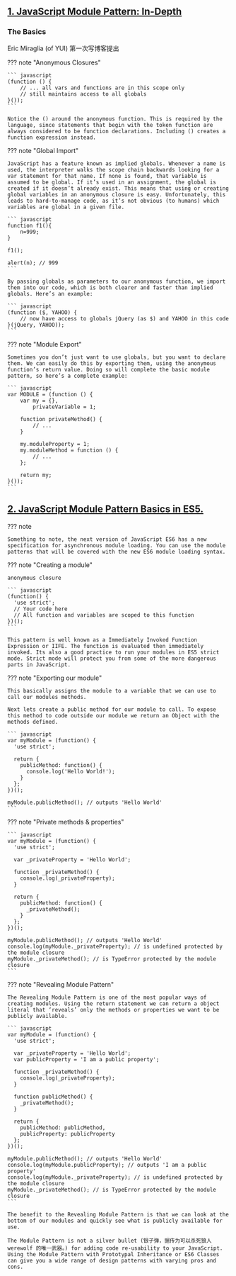 
## [1. JavaScript Module Pattern: In-Depth](http://www.adequatelygood.com/JavaScript-Module-Pattern-In-Depth.html)

### The Basics

Eric Miraglia (of YUI) 第一次写博客提出

??? note "Anonymous Closures"

    ``` javascript
    (function () {
    	// ... all vars and functions are in this scope only
    	// still maintains access to all globals
    }());
    ```

    Notice the () around the anonymous function. This is required by the language, since statements that begin with the token function are always considered to be function declarations. Including () creates a function expression instead.

??? note "Global Import" 

    JavaScript has a feature known as implied globals. Whenever a name is used, the interpreter walks the scope chain backwards looking for a var statement for that name. If none is found, that variable is assumed to be global. If it’s used in an assignment, the global is created if it doesn’t already exist. This means that using or creating global variables in an anonymous closure is easy. Unfortunately, this leads to hard-to-manage code, as it’s not obvious (to humans) which variables are global in a given file.

    ``` javascript
    function f1(){
        n=999;
    }

    f1();

    alert(n); // 999
    ```

    By passing globals as parameters to our anonymous function, we import them into our code, which is both clearer and faster than implied globals. Here’s an example:

    ``` javascript
    (function ($, YAHOO) {
	    // now have access to globals jQuery (as $) and YAHOO in this code
    }(jQuery, YAHOO));
    ```


??? note "Module Export"

    Sometimes you don’t just want to use globals, but you want to declare them. We can easily do this by exporting them, using the anonymous function’s return value. Doing so will complete the basic module pattern, so here’s a complete example:

    ``` javascript
    var MODULE = (function () {
    	var my = {},
    		privateVariable = 1;

    	function privateMethod() {
    		// ...
    	}

    	my.moduleProperty = 1;
    	my.moduleMethod = function () {
    		// ...
    	};

    	return my;
    }());
    ```

## [2. JavaScript Module Pattern Basics in ES5.](https://coryrylan.com/blog/javascript-module-pattern-basics)

??? note

    Something to note, the next version of JavaScript ES6 has a new specification for asynchronous module loading. You can use the module patterns that will be covered with the new ES6 module loading syntax.

??? note "Creating a module"

    anonymous closure

    ``` javascript
    (function() {
      'use strict';
      // Your code here
      // All function and variables are scoped to this function
    })();
    ```

    This pattern is well known as a Immediately Invoked Function Expression or IIFE. The function is evaluated then immediately invoked. Its also a good practice to run your modules in ES5 strict mode. Strict mode will protect you from some of the more dangerous parts in JavaScript.


??? note "Exporting our module"

    This basically assigns the module to a variable that we can use to call our modules methods.

    Next lets create a public method for our module to call. To expose this method to code outside our module we return an Object with the methods defined.

    ``` javascript
    var myModule = (function() {
      'use strict';

      return {
        publicMethod: function() {
          console.log('Hello World!');
        }
      };
    })();

    myModule.publicMethod(); // outputs 'Hello World'
    ```

??? note "Private methods & properties"

    ``` javascript
    var myModule = (function() {
      'use strict';

      var _privateProperty = 'Hello World';

      function _privateMethod() {
        console.log(_privateProperty);
      }

      return {
        publicMethod: function() {
          _privateMethod();
        }
      };
    })();

    myModule.publicMethod(); // outputs 'Hello World'
    console.log(myModule._privateProperty); // is undefined protected by the module closure
    myModule._privateMethod(); // is TypeError protected by the module closure
    ```

??? note "Revealing Module Pattern"

    The Revealing Module Pattern is one of the most popular ways of creating modules. Using the return statement we can return a object literal that ‘reveals’ only the methods or properties we want to be publicly available.

    ``` javascript
    var myModule = (function() {
      'use strict';

      var _privateProperty = 'Hello World';
      var publicProperty = 'I am a public property';

      function _privateMethod() {
        console.log(_privateProperty);
      }

      function publicMethod() {
        _privateMethod();
      }

      return {
        publicMethod: publicMethod,
        publicProperty: publicProperty
      };
    })();

    myModule.publicMethod(); // outputs 'Hello World'
    console.log(myModule.publicProperty); // outputs 'I am a public property'
    console.log(myModule._privateProperty); // is undefined protected by the module closure
    myModule._privateMethod(); // is TypeError protected by the module closure
    ```

    The benefit to the Revealing Module Pattern is that we can look at the bottom of our modules and quickly see what is publicly available for use.

    The Module Pattern is not a silver bullet (银子弹，据传为可以杀死狼人 werewolf 的唯一武器。) for adding code re-usability to your JavaScript. Using the Module Pattern with Prototypal Inheritance or ES6 Classes can give you a wide range of design patterns with varying pros and cons.


